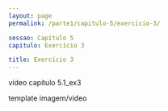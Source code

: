 ```yaml
---
layout: page
permalink: /parte1/capitulo-5/exercicio-3/

sessao: Capítulo 5
capitulo: Exercício 3

title: Exercício 3
---
```


vídeo capítulo 5.1_ex3

template imagem/video
